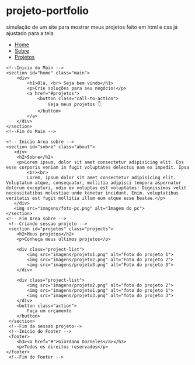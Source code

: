 # projeto-portfolio
simulação de um site para mostrar meus projetos feito em html e css já ajustado para a tela
<!DOCTYPE html>
<html lang="en">
<head>
    <meta charset="UTF-8">
    <meta name="viewport" content="width=device-width, initial-scale=1.0">
    <title>Samira Teixeira - Portfolio</title>
    <link rel="preconnect" href="https://fonts.googleapis.com">
    <link rel="preconnect" href="https://fonts.gstatic.com" crossorigin>
    <link href="https://fonts.googleapis.com/css2?family=Roboto:ital,wght@0,100;0,300;0,400;0,500;0,700;0,900;1,100;1,300;1,400;1,500;1,700;1,900&display=swap" rel="stylesheet">
    <link rel="stylesheet" href="estilo.css">
</head>
<body>
    <!--Inicio header -->
    <nav class="nav">
        <ul class="nav-list">
            <li><a href="#home">Home</a></li>
            <li><a href="#sobre">Sobre</a></li>
            <li><a href="#projetos">Projetos</a></li>
        </ul>
    </nav>
    <!--Fim Header -->

    <!--Inicio do Main -->
    <section id="home" class="main">
        <div>
            <h1>Olá, <br> Seja bem vindo</h1>
            <p>Crie soluções para seu negócio!</p>
            <a href="#projetos">
                <button class="call-to-action">
                    Veja meus projetos 👇
                </button>
            </a>
        </div>
    </section>
    <!--Fim do Main -->
    
    <!-- Inicio Area sobre -->
    <section id="sobre" class="about">
       <div>
        <h2>Sobre</h2>
        <p>Lorem ipsum, dolor sit amet consectetur adipisicing elit. Eos esse corporis veniam in fugit voluptates delectus nam ex impedit. Ipsa 
            <br><br>
            Lorem, ipsum dolor sit amet consectetur adipisicing elit. Voluptatum atque, consequatur, mollitia adipisci tempora aspernatur dolorum excepturi, odio ex voluptas est voluptates! Dignissimos velit necessitatibus molestiae unde tenetur incidunt. Enim. voluptatibus veritatis est fugit mollitia illum eum atque esse beatae.</p>
       </div>
       <img src="imagens/foto-pc.png" alt="Imagem do pc">
    </section> 
    <!-- Fim Area sobre -->
     <!--Criando sessao projeto -->
     <section id="projetos" class="projects">
        <h2>Meus projetos</h2>
        <p>Conheça meus ultimos projetos</p>

        <div class="project-list">
            <img src="imagens/projeto1.png" alt="Foto do projeto 1">
            <img src="imagens/projeto2.png" alt="Foto do projeto 2">
            <img src="imagens/projeto3.png" alt="Foto do projeto 3">
        </div>

        <div class="project-list">
            <img src="imagens/projeto2.png" alt="foto do projeto 2">
            <img src="imagens/projeto1.png" alt="foto do projeto 1">
            <img src="imagens/projeto3.png" alt="foto do projeto 3">
        </div>
        <button class="action">
            Faça um orçamento
        </button>
     </section>
     <!--Fim da sessao projeto-->
     <!--Inicio do Footer -->
     <footer>
        <h3><a href="#">Giordano Dorneles</a></h3>
        <p>Todos os direitos reservados</p>
    </footer>
     <!--Fim do Footer -->
</body>
</html>
